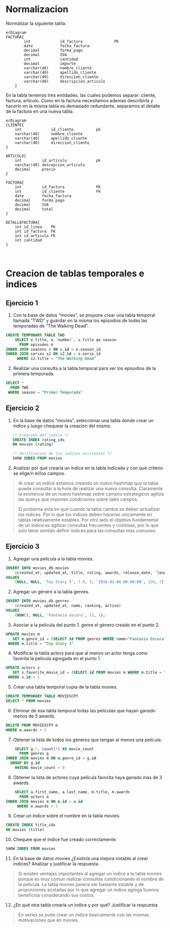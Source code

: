 # Normalizacion

Normalizar la siguiente tabla:

```mermaid
erDiagram
FACTURA{
        int             id_factura              PK
        date            fecha_factura
        decimal         forma_pago
        decimal         IVA
        int             cantidad
        decimal         importe
        varchar(40)     nombre_cliente
        varchar(40)     apellido_cliente
        varchar(40)     direccion_cliente
        varchar(40)     descripcion_articulo
    }
```

En la tabla tenemos tres entidades, las cuales podemos separar: cliente, factura, articulo. Como en la factura necesitamos ademas describirla y hacerlo en la misma tabla es demasiado redundante, separamos el detalle de la factura en una nueva tabla.

```mermaid
erDiagram
CLIENTE{
    int             id_cliente          pk
    varchar(40)     nombre_cliente
    varchar(40)     apellido_cliente
    varchar(40)     direccion_cliente
}

ARTICULO{
    int         id_articulo             pk
    varchar(40) descepcion_articulo 
    decimal     precio              
}

FACTURA{
    int         id_factura              PK
    int         id_cliente              FK
    date        fecha_factura
    decimal     forma_pago
    decimal     IVA
    decimal     total
}

DETALLEFACTURA{
    int id_linea    PK
    int id_factura  FK
    int id_articulo FK
    int cantidad
}



```

# Creacion de tablas temporales e indices

## Ejercicio 1

1. Con la base de datos “movies”, se propone crear una tabla temporal llamada “TWD” y guardar en la misma los episodios de todas las temporadas de “The Walking Dead”.
```sql
CREATE TEMPORARY TABLE TWD
    SELECT e.title, e.`number`, s.title as season
      FROM episodes e
INNER JOIN seasons s ON s.id = e.season_id 
INNER JOIN series s2 ON s2.id = s.serie_id
     WHERE s2.title = "The Walking Dead"
```
2. Realizar una consulta a la tabla temporal para ver los episodios de la primera temporada.
```sql
SELECT * 
  FROM TWD
 WHERE season = "Primer Temporada" 
```

## Ejercicio 2

1. En la base de datos “movies”, seleccionar una tabla donde crear un índice y luego chequear la creación del mismo.
```sql
   /* Creacion del indice */
   CREATE INDEX rating_idx
   ON movies (rating)

   /* Verificacion de los indices existentes */
   SHOW INDEX FROM movies
```
2. Analizar por qué crearía un índice en la tabla indicada y con qué criterio se elige/n el/los campos.
> Al crear un indice estamos creando un nuevo hashmap que la tabla puede consultar a la hora de realizar una nueva consulta. Claramente la existencia de un nuevo hashmap sobre campos estrategicos agiliza las querys que imponen condiciones sobre tales campos.
>
> El problema esta en que cuando la tabla cambia se deben actualizar los indices. Por lo que los indices deben hacerse unicamente en tablas relativamente estables. Por otro lado el objetivo fundamental de un indice es agilizar consultas frecuentes y costosas, por lo que solo tiene sentido definir indices para las consultas mas comunes.

## Ejercicio 3

1. Agregar una película a la tabla movies.
```sql
INSERT INTO movies_db.movies
    (created_at, updated_at, title, rating, awards, release_date, `length`, genre_id)
VALUES
    (NULL, NULL, 'Toy Story 3', 7.9, 3, '2016-01-04 00:00:00', 120, 7);
```
2. Agregar un género a la tabla genres.
```sql
INSERT INTO movies_db.genres
    (created_at, updated_at, name, ranking, active)
VALUES
    (NOW(), NULL, 'Fantasia oscura', 13, 1);
```
3. Asociar a la película del punto 1. genre el género creado en el punto 2.
```sql
UPDATE movies m
   SET m.genre_id = (SELECT id FROM genres WHERE name="Fantasia Oscura")
 WHERE m.title = "Toy Story 3"
```
4. Modificar la tabla actors para que al menos un actor tenga como favorita la película agregada en el punto 1.
```sql
UPDATE actors s
   SET s.favorite_movie_id = (SELECT id FROM movies m WHERE m.title = "Toy Story 3")
 WHERE s.id = 1
```
5. Crear una tabla temporal copia de la tabla movies.
```sql
CREATE TEMPORARY TABLE MOVIESCPY 
SELECT * FROM movies
```
6. Eliminar de esa tabla temporal todas las películas que hayan ganado menos de 5 awards.
```sql
DELETE FROM MOVIESCPY m
WHERE m.awards < 5
```
7. Obtener la lista de todos los géneros que tengan al menos una película.
```sql
    SELECT g.*, count(*) AS movie_count
      FROM genres g 
INNER JOIN movies m ON m.genre_id = g.id 
  GROUP BY g.id 
    HAVING movie_count > 0 
```
8. Obtener la lista de actores cuya película favorita haya ganado más de 3 awards.
```sql
    SELECT a.first_name, a.last_name, m.title, m.awards  
      FROM actors a 
INNER JOIN movies m ON m.id = a.id
     WHERE m.awards > 3
```
9. Crear un índice sobre el nombre en la tabla movies.
```sql
CREATE INDEX title_idx
ON movies (title)
```
10. Chequee que el índice fue creado correctamente.
```sql
SHOW INDEX FROM movies
```
11. En la base de datos movies ¿Existiría una mejora notable al crear índices? Analizar y justificar la respuesta.
> Si existen ventajas importantes al agregar un indice a la tabla movies porque es muy comun realizar consultas condicionando el nombre de la pelicula. La tabla movies parece ser bastante estable y de proporciones acotadas por lo que agregar un indice agrega buenos beneficios considerando sus costos. 

12. ¿En qué otra tabla crearía un índice y por qué? Justificar la respuesta
> En series se pude crear un indice basicamente con las mismas motivaciones que en movies.  